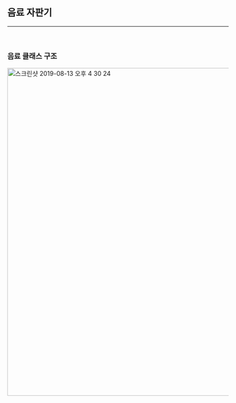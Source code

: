## 음료 자판기 

---

<br>

###  음료 클래스 구조

<img width="747" alt="스크린샷 2019-08-13 오후 4 30 24" src="https://user-images.githubusercontent.com/39197978/62922988-b3042880-bde7-11e9-8073-829a98f76938.png">


